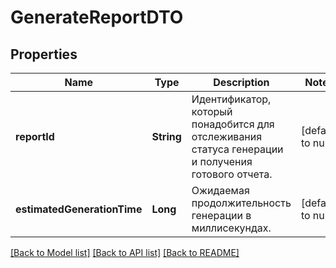 # GenerateReportDTO
## Properties

| Name | Type | Description | Notes |
|------------ | ------------- | ------------- | -------------|
| **reportId** | **String** | Идентификатор, который понадобится для отслеживания статуса генерации и получения готового отчета. | [default to null] |
| **estimatedGenerationTime** | **Long** | Ожидаемая продолжительность генерации в миллисекундах. | [default to null] |

[[Back to Model list]](../README.md#documentation-for-models) [[Back to API list]](../README.md#documentation-for-api-endpoints) [[Back to README]](../README.md)

